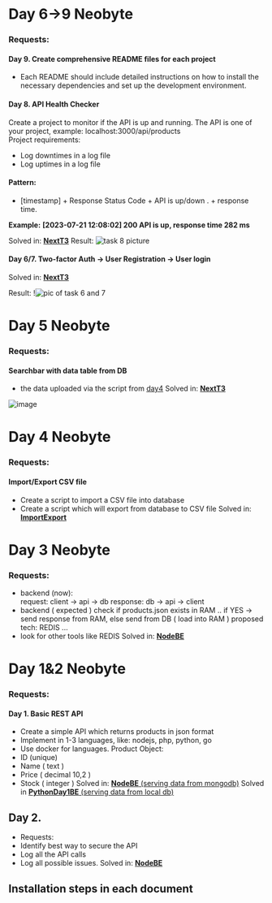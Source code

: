 # Day 6->9 Neobyte

### Requests:

#### Day 9. Create comprehensive README files for each project

- Each README should include detailed instructions on how to install the necessary dependencies and set up the development environment.

#### Day 8. API Health Checker

Create a project to monitor if the API is up and running. The API is one of your project, example: localhost:3000/api/products  
Project requirements:

- Log downtimes in a log file
- Log uptimes in a log file

#### Pattern:

- [timestamp] + Response Status Code + API is up/down . + response time.

**Example:**
**[2023-07-21 12:08:02] 200 API is up, response time 282 ms**

Solved in: [**NextT3**](https://github.com/incolorate/Internship-Neobyte/tree/Day8/NextT3)
Result: ![task 8 picture](https://github.com/incolorate/Internship-Neobyte/assets/88613908/45f156e3-9455-4093-a3b3-3977dcd8ae18)

#### Day 6/7. Two-factor Auth -> User Registration -> User login
Solved in: [**NextT3**](https://github.com/incolorate/Internship-Neobyte/tree/Day8/NextT3)

Result:
!![pic of task 6 and 7](https://github.com/incolorate/Internship-Neobyte/assets/88613908/8180bd99-7f20-4942-969f-d90987d304ba)

# Day 5 Neobyte
### Requests:
#### Searchbar with data table from DB
* the data uploaded via the script from [day4](https://github.com/incolorate/Internship-Neobyte/tree/Day4)
Solved in: [**NextT3**](https://github.com/incolorate/Internship-Neobyte/tree/Day8/NextT3)

![image](https://github.com/incolorate/Internship-Neobyte/assets/88613908/df14881b-863c-4a98-9e49-ee6fc9bbce47)

# Day 4 Neobyte
### Requests:
#### Import/Export CSV file 
* Create a script to import a CSV file into database 
* Create a script which will export from database to CSV file
Solved in: [**ImportExport**](https://github.com/incolorate/Internship-Neobyte/tree/Day8/ImportExport)

# Day 3 Neobyte
### Requests:
* backend (now):   
	request: client -> api  -> db 
	response:  db -> api -> client
* backend ( expected ) 
	check if products.json exists in RAM .. if YES -> send response from RAM, else send from DB  ( load into RAM ) 
	proposed tech: REDIS ...
* look for other tools like REDIS
Solved in: [**NodeBE**](https://github.com/incolorate/Internship-Neobyte/tree/Day8/NodeBE)

# Day 1&2 Neobyte
### Requests:

#### Day 1. Basic REST API
* Create a simple API which returns products in json format 	
* Implement in 1-3 languages, like: nodejs, php, python, go 
* Use docker for languages. 
Product Object: 
* ID (unique) 
* Name ( text )
* Price ( decimal 10,2 )
* Stock ( integer )
Solved in: [**NodeBE** (serving data from mongodb)](https://github.com/incolorate/Internship-Neobyte/tree/Day8/NodeBE)
Solved in [**PythonDay1BE** (serving data from local db)](https://github.com/incolorate/Internship-Neobyte/tree/Day8/PythonDay1BE)

## Day 2. 
* Requests:
* Identify best way to secure the API	
* Log all the API calls
* Log all possible issues. 
Solved in: [**NodeBE**](https://github.com/incolorate/Internship-Neobyte/tree/Day8/NodeBE)


## Installation steps in each document
